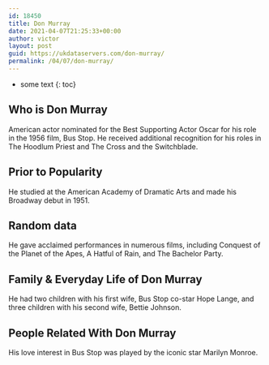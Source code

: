 ```yaml
---
id: 18450
title: Don Murray
date: 2021-04-07T21:25:33+00:00
author: victor
layout: post
guid: https://ukdataservers.com/don-murray/
permalink: /04/07/don-murray/
---
```


* some text
{: toc}


## Who is Don Murray



American actor nominated for the Best Supporting Actor Oscar for his role in the 1956 film, Bus Stop. He received additional recognition for his roles in The Hoodlum Priest and The Cross and the Switchblade.

                
                
                
## Prior to Popularity



He studied at the American Academy of Dramatic Arts and made his Broadway debut in 1951.

                
                
                
## Random data



He gave acclaimed performances in numerous films, including Conquest of the Planet of the Apes, A Hatful of Rain, and The Bachelor Party.

                
                
                
## Family & Everyday Life of Don Murray



He had two children with his first wife, Bus Stop co-star Hope Lange, and three children with his second wife, Bettie Johnson.

                
                
                
## People Related With Don Murray



His love interest in Bus Stop was played by the iconic star Marilyn Monroe.

                
              
            
          
          
          